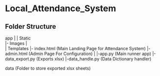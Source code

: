 # Local_Attendance_System

## Folder Structure
app |
    | Static    
        |- Images
    |            
    | Templates 
        |- index.html (Main Landing Page for Attendance System)
        |- admin.html (Admin Page For Configuration)
    |
    |-app.py (Main runner app)
    |-data_export.py (Exports xlsx)
    |-data_handle.py (Data Dictionary handler)

data (Folder to store exported xlsx sheets)

